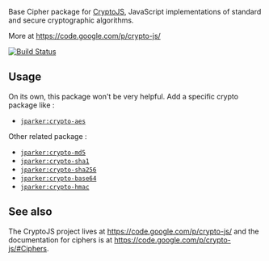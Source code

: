 Base Cipher package for [CryptoJS](https://code.google.com/p/crypto-js/), JavaScript implementations of standard
and secure cryptographic algorithms.

More at https://code.google.com/p/crypto-js/

[![Build Status](https://travis-ci.org/p-j/meteor-crypto-cipher-core.svg)](https://travis-ci.org/p-j/meteor-crypto-cipher-core)

Usage
-----

On its own, this package won't be very helpful. Add a specific crypto package like :

- [`jparker:crypto-aes`](https://github.com/p-j/meteor-crypto-aes)

Other related package : 

- [`jparker:crypto-md5`](https://github.com/p-j/meteor-crypto-md5)
- [`jparker:crypto-sha1`](https://github.com/p-j/meteor-crypto-sha1)
- [`jparker:crypto-sha256`](https://github.com/p-j/meteor-crypto-sha256)
- [`jparker:crypto-base64`](https://github.com/p-j/meteor-crypto-base64)
- [`jparker:crypto-hmac`](https://github.com/p-j/meteor-crypto-hmac)

See also
--------
The CryptoJS project lives at <https://code.google.com/p/crypto-js/> and the documentation for ciphers is at <https://code.google.com/p/crypto-js/#Ciphers>.
